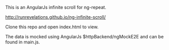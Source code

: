 This is an AngularJs infinite scroll for ng-repeat.

http://runrevelations.github.io/ng-infinite-scroll/

Clone this repo and open index.html to view.

The data is mocked using AngularJs $httpBackend/ngMockE2E and can be found in main.js.
